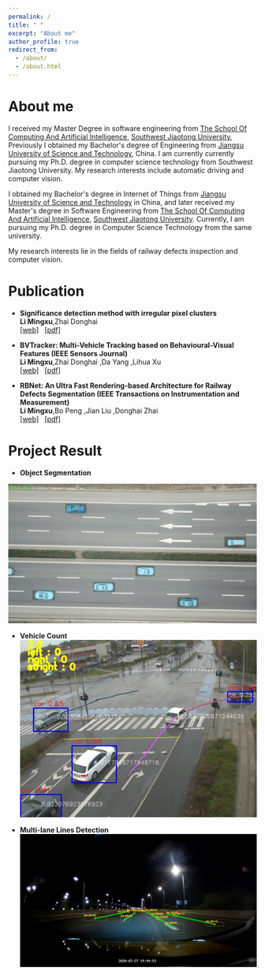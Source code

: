 ```yaml
---
permalink: /
title: " "
excerpt: "About me"
author_profile: true
redirect_from: 
  - /about/
  - /about.html
---
```


About me
========

I received my Master Degree in software engineering from [The School Of Computing And Artificial Intelligence](https://scai.swjtu.edu.cn/index.html), [Southwest Jiaotong University](https://www.swjtu.edu.cn/), Previously I obtained my  Bachelor's degree of Engineering  from [Jiangsu University of Science and Technology](https://www.just.edu.cn/), China. I am currently currently pursuing my Ph.D. degree in computer science technology from Southwest Jiaotong University. My research interests include automatic driving and computer vision.

I obtained my Bachelor's degree in Internet of Things from [Jiangsu University of Science and Technology](https://www.just.edu.cn/) in China, and later received my Master's degree in Software Engineering from [The School Of Computing And Artificial Intelligence](https://scai.swjtu.edu.cn/index.html), [Southwest Jiaotong University](https://www.swjtu.edu.cn/). Currently, I am pursuing my Ph.D. degree in Computer Science Technology from the same university.

My research interests lie in the fields of railway defects inspection and computer vision.


<!-- News 
========
- <b> -->





Publication  
========

-  <b>Significance detection method with irregular pixel clusters</b><br />
   <b>Li Mingxu</b>,Zhai Donghai <br />
	  [[web]](http://www.cjig.cn/jig/ch/reader/view_abstract.aspx?file_no=20200909&flag=1)  &nbsp;  [[pdf]](/files/paper.pdf)

-  <b>BVTracker: Multi-Vehicle Tracking based on Behavioural-Visual Features (IEEE Sensors Journal)</b><br />
   <b>Li Mingxu</b>,Zhai Donghai ,Da Yang ,Lihua Xu <br/>
	  [[web]](https://ieeexplore.ieee.org/document/10102430)  &nbsp;  [[pdf]](/files/BVTracker.pdf)

-  <b>RBNet: An Ultra Fast Rendering-based Architecture for Railway Defects Segmentation (IEEE Transactions on Instrumentation and Measurement)</b><br />
   <b>Li Mingxu</b>,Bo Peng ,Jian Liu ,Donghai Zhai <br/>
	  [[web]](https://ieeexplore.ieee.org/document/10106288)  &nbsp;  [[pdf]](/files/RBNet.pdf)

Project Result 
========

-  <b>Object Segmentation</b><br/>

![Object Segmentation](../images/Segmentation.JPG)


-  <b>Vehicle Count</b><br/>
 ![car_count](../images/car_count.JPG)
 
-  <b>Multi-lane Lines Detection</b><br/>
 ![Multi-lane_Lines_Detection](../images/Multi-lane_Lines_Detection.JPG)




  
    


